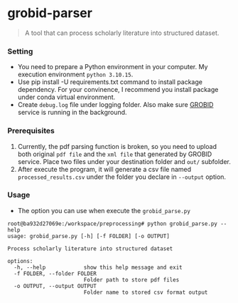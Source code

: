 # grobid-parser
> A tool that can process scholarly literature into structured dataset.

### Setting
* You need to prepare a Python environment in your computer. My execution environment `python 3.10.15`.
* Use pip install -U requirements.txt command to install package dependency. For your convinence, I recommend you install package under conda virtual environment.
* Create `debug.log` file under logging folder. Also make sure [GROBID](https://github.com/kermitt2/grobid) service is running in the background.

### Prerequisites
1. Currently, the pdf parsing function is broken, so you need to upload both original `pdf file` and the `xml file` that generated by GROBID service. Place two files under your destination folder and `out/` subfolder.
2. After execute the program, it will generate a csv file named `processed_results.csv` under the folder you declare in `--output` option.

### Usage
* The option you can use when execute the `grobid_parse.py`
```
root@ba932d27069e:/workspace/preprocessing# python grobid_parse.py --help
usage: grobid_parse.py [-h] [-f FOLDER] [-o OUTPUT]

Process scholarly literature into structured dataset

options:
  -h, --help            show this help message and exit
  -f FOLDER, --folder FOLDER
                        Folder path to store pdf files
  -o OUTPUT, --output OUTPUT
                        Folder name to stored csv format output
```

